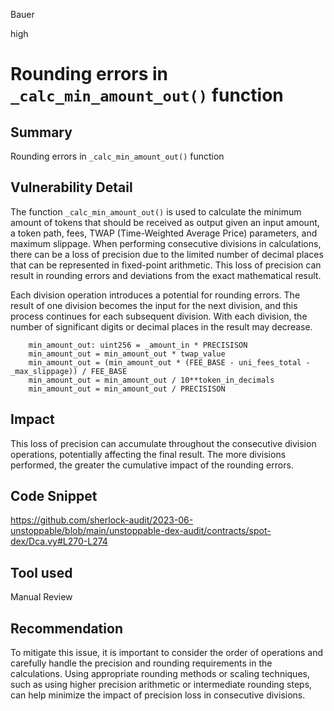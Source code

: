 Bauer

high

# Rounding errors in `_calc_min_amount_out()` function

## Summary
Rounding errors in `_calc_min_amount_out()` function
## Vulnerability Detail
The function `_calc_min_amount_out()` is used to calculate the minimum amount of tokens that should be received as output given an input amount, a token path, fees, TWAP (Time-Weighted Average Price) parameters, and maximum slippage.
When performing consecutive divisions in calculations, there can be a loss of precision due to the limited number of decimal places that can be represented in fixed-point arithmetic. This loss of precision can result in rounding errors and deviations from the exact mathematical result.

Each division operation introduces a potential for rounding errors. The result of one division becomes the input for the next division, and this process continues for each subsequent division. With each division, the number of significant digits or decimal places in the result may decrease.
```solidity
    min_amount_out: uint256 = _amount_in * PRECISISON 
    min_amount_out = min_amount_out * twap_value
    min_amount_out = (min_amount_out * (FEE_BASE - uni_fees_total - _max_slippage)) / FEE_BASE
    min_amount_out = min_amount_out / 10**token_in_decimals
    min_amount_out = min_amount_out / PRECISISON
```

## Impact
This loss of precision can accumulate throughout the consecutive division operations, potentially affecting the final result. The more divisions performed, the greater the cumulative impact of the rounding errors.

## Code Snippet
https://github.com/sherlock-audit/2023-06-unstoppable/blob/main/unstoppable-dex-audit/contracts/spot-dex/Dca.vy#L270-L274
## Tool used

Manual Review

## Recommendation
To mitigate this issue, it is important to consider the order of operations and carefully handle the precision and rounding requirements in the calculations. Using appropriate rounding methods or scaling techniques, such as using higher precision arithmetic or intermediate rounding steps, can help minimize the impact of precision loss in consecutive divisions.
